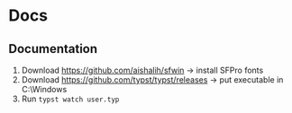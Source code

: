 # Docs

## Documentation
1. Download https://github.com/aishalih/sfwin -> install SFPro fonts
2. Download https://github.com/typst/typst/releases -> put executable in C:\Windows
3. Run `typst watch user.typ`